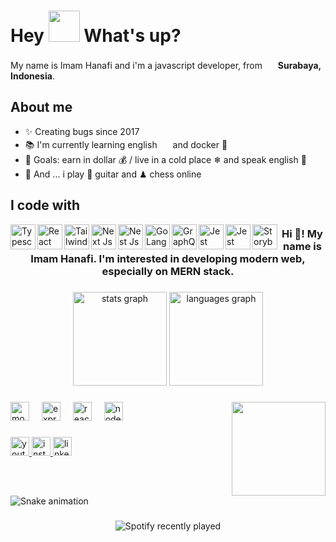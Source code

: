 <h1> Hey <img src="https://emojis.slackmojis.com/emojis/images/1577305505/7373/hand_wave.gif?1577305505" width="50" /> What's up?</h1>

<p> My name is Imam Hanafi and i'm a javascript developer, from <img src="https://cdn-icons-png.flaticon.com/128/197/197386.png" width="17" /> <b>Surabaya, Indonesia</b>. </p>

## About me

- ✨ Creating bugs since 2017
- 📚 I'm currently learning english <img src="https://cdn-icons-png.flaticon.com/128/197/197484.png" width="17" />  and docker 🐳
- 🎯 Goals: earn in dollar 💰 / live in a cold place ❄ and speak english 🚀
- 🎲 And ... i play 🎸 guitar and ♟ chess online

## I code with

<a href="https://www.typescriptlang.org" target="_blank">
  <img align="left" title="Typescript" alt="Typescript" width="40px" src="./assets/typescript-logo.svg" />
</a>

<a href="https://pt-br.reactjs.org" target="_blank">
 <img align="left" title="React and React Native" alt="React and React Native" width="40px" src="./assets/react-logo.svg" />
</a>

<a href="https://tailwindcss.com" target="_blank">
 <img align="left" title="Tailwind Css" alt="Tailwind Css" width="40px" src="./assets/tailwind-logo.svg" />
</a>

<a href="https://nextjs.org" target="_blank">
  <img align="left" title="Next Js" alt="Next Js" width="40px" src="./assets/next-logo.svg" />
</a>

<a href="https://nestjs.com" target="_blank">
  <img align="left" title="Nest Js" alt="Nest Js" width="40px" src="./assets/nest-logo.svg" />
</a>

<a href="https://go.dev" target="_blank">
  <img align="left" title="Go Lang" alt="Go Lang" width="40px" src="./assets/golang-logo.svg" />
</a>

<a href="https://graphql.org" target="_blank">
  <img align="left" title="GraphQL" alt="GraphQL" width="40px" src="./assets/graphql-logo.svg" />
</a>

<a href="https://jestjs.io/pt-BR/" target="_blank">
  <img align="left" title="Jest" alt="Jest" width="40px" src="./assets/jest-logo.svg" />
</a>

<a href="https://www.cypress.io" target="_blank">
  <img align="left" title="Cypress" alt="Jest" width="40px" src="./assets/cypress-logo.svg" />
</a>

<a href="https://storybook.js.org" target="_blank">
  <img align="left" title="Storybook" alt="Storybook" width="40px" src="./assets/storybook-logo.svg" />
</a>



<h3 align="center">Hi 👋! My name is Imam Hanafi. I'm interested in developing modern web, especially on MERN stack.</h3>

###

<div align="center">
  <img src="https://github-readme-stats.vercel.app/api?username=imamhanafi1998&hide_title=false&hide_rank=true&show_icons=true&include_all_commits=true&count_private=true&disable_animations=false&theme=moltack&locale=en&hide_border=false" height="150" alt="stats graph"  />
  <img src="https://github-readme-stats.vercel.app/api/top-langs?username=imamhanafi1998&locale=en&hide_title=false&layout=compact&card_width=320&langs_count=6&theme=moltack&hide_border=false" height="150" alt="languages graph"  />
</div>

###

<img align="right" height="150" src="https://www.nyan.cat/images/Collection11-20.gif"  />

###

<div align="left">
  <img src="https://cdn.jsdelivr.net/gh/devicons/devicon/icons/mongodb/mongodb-original.svg" height="30" alt="mongodb logo"  />
  <img width="12" />
  <img src="https://cdn.jsdelivr.net/gh/devicons/devicon/icons/express/express-original.svg" height="30" alt="express logo"  />
  <img width="12" />
  <img src="https://cdn.jsdelivr.net/gh/devicons/devicon/icons/react/react-original.svg" height="30" alt="react logo"  />
  <img width="12" />
  <img src="https://cdn.jsdelivr.net/gh/devicons/devicon/icons/nodejs/nodejs-original.svg" height="30" alt="nodejs logo"  />
</div>

###

<div align="left">
  <a href="https://www.youtube.com/@imamhanafi7458" target="_blank">
    <img src="https://img.shields.io/static/v1?message=Imam Hanafi&logo=youtube&label=&color=ff0000&logoColor=white&labelColor=000000&style=for-the-badge" height="30" alt="youtube logo"  />
  </a>
  <a href="https://instagram.com/myth_hanafi" target="_blank">
    <img src="https://img.shields.io/static/v1?message=myth_hanafi&logo=instagram&label=&color=E4405F&logoColor=white&labelColor=000000&style=for-the-badge" height="30" alt="instagram logo"  />
  </a>
  <a href="https://www.linkedin.com/in/imam-hanafi/" target="_blank">
    <img src="https://img.shields.io/static/v1?message=in/imam-hanafi&logo=linkedin&label=&color=0077B5&logoColor=white&labelColor=000000&style=for-the-badge" height="30" alt="linkedin logo"  />
  </a>
</div>

###

<br clear="both">

<img src="https://raw.githubusercontent.com/imamhanafi1998/imamhanafi1998/.github/snake.svg" alt="Snake animation" />

###

<div align="center">
  <img src="https://spotify-recently-played-readme.vercel.app/api?user=31dy4i34na6dnq3ypl6eizydkr4a&count=5" alt="Spotify recently played"  />
</div>

###
